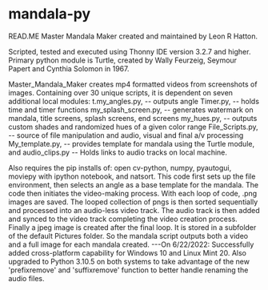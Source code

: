 # mandala-py
READ.ME
Master Mandala Maker created and maintained by Leon R Hatton.

Scripted, tested and executed using Thonny IDE version 3.2.7 and higher.
Primary python module is Turtle, created by Wally Feurzeig, Seymour Papert and Cynthia Solomon in 1967.

Master_Mandala_Maker creates mp4 formatted videos from screenshots of images. Containing over 30 unique scripts, it is dependent on seven additional local modules:
t.my_angles.py,  -- outputs angle
Timer.py,  -- holds time and timer functions
my_splash_screen.py,  -- generates watermark on mandala, title screens, splash screens, end screens
my_hues.py, -- outputs custom shades and randomized hues of a given color range
File_Scripts.py, -- source of file manipulation and audio, visual and final a/v processing
My_template.py, -- provides template for mandala using the Turtle module, and 
audio_clips.py  -- Holds links to audio tracks on local machine.
 
Also requires the pip installs of:
open cv-python, 
numpy, 
pyautogui, 
moviepy with ipython notebook, and 
natsort. 
This code first sets up the file environment, then selects an angle as a base template for the mandala.
The code then initiates the video-making process. With each loop of code, .png images are saved. The looped collection of pngs is then sorted sequentially
and processed into an audio-less video track.  The audio track is then added and synced to the video track completing the video creation process. Finally a jpeg image is created after the final loop.  It is stored in a subfolder of the default Pictures folder. So the mandala script outputs both  a video and a full
image for each mandala created.
 ---On 6/22/2022: Successfully added cross-platform capability for Windows 10 and Linux Mint 20. Also upgraded to Python 3.10.5 on both systems to take advantage of the new 'prefixremove' and 'suffixremove' function to better handle renaming the audio files.
     
